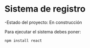 <h1> Sistema de registro </h1>

-Estado del proyecto: En construcción

Para ejecutar el sistema debes poner:

```npm install react```
